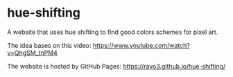 # hue-shifting
A website that uses hue shifting to find good colors schemes for pixel art.

The idea bases on this video: https://www.youtube.com/watch?v=QhgSM_tnPM4

The website is hosted by GitHub Pages: https://rayo3.github.io/hue-shifting/

